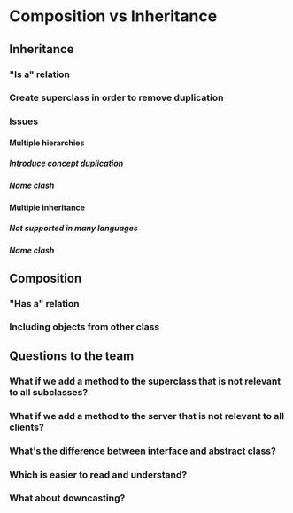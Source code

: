 # Composition vs Inheritance

## Inheritance
### "Is a" relation
### Create superclass in order to remove duplication
### Issues
#### Multiple hierarchies
##### Introduce concept duplication
##### Name clash
#### Multiple inheritance
##### Not supported in many languages
##### Name clash

## Composition
### "Has a" relation
### Including objects from other class

## Questions to the team
### What if we add a method to the superclass that is not relevant to all subclasses?
### What if we add a method to the server that is not relevant to all clients?
### What's the difference between interface and abstract class?
### Which is easier to read and understand?
### What about downcasting?